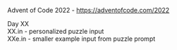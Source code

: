 Advent of Code 2022 - https://adventofcode.com/2022

Day XX  
XX.in - personalized puzzle input  
XXe.in - smaller example input from puzzle prompt
